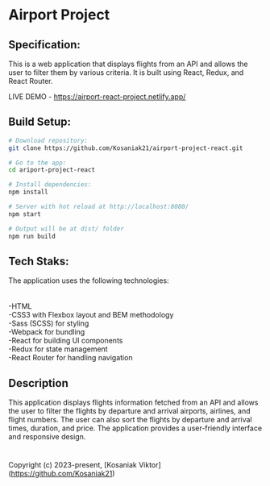 <h1>Airport Project</h1>

## Specification:

This is a web application that displays flights from an API and allows the user to filter them by various criteria. It is built using React, Redux, and React Router.

LIVE DEMO - https://airport-react-project.netlify.app/

## Build Setup:

```bash
# Download repository:
git clone https://github.com/Kosaniak21/airport-project-react.git

# Go to the app:
cd ariport-project-react

# Install dependencies:
npm install

# Server with hot reload at http://localhost:8080/
npm start

# Output will be at dist/ folder
npm run build
```

## Tech Staks:

The application uses the following technologies:<br />
<br />
<br />-HTML
<br />-CSS3 with Flexbox layout and BEM methodology
<br />-Sass (SCSS) for styling
<br />-Webpack for bundling
<br />-React for building UI components
<br />-Redux for state management
<br />-React Router for handling navigation

## Description

This application displays flights information fetched from an API and allows the user to filter the flights by departure and arrival airports, airlines, and flight numbers. The user can also sort the flights by departure and arrival times, duration, and price. The application provides a user-friendly interface and responsive design.

<div><h1></h1></div>

Copyright (c) 2023-present, [Kosaniak Viktor] (https://github.com/Kosaniak21)
